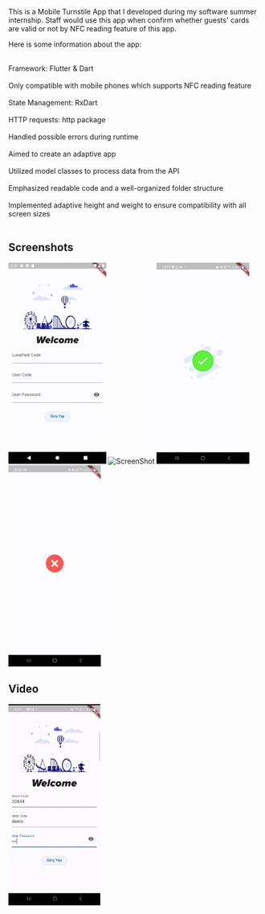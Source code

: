 This is a Mobile Turnstile App that I developed during my software summer internship. Staff would use this app when confirm whether guests' cards are valid or not by NFC reading feature of this app.



Here is some information about the app:<br />
<br />

Framework: Flutter & Dart<br />
<br />
Only compatible with mobile phones which supports NFC reading feature<br />
<br />
State Management: RxDart<br />
<br />
HTTP requests: http package<br />
<br />
Handled possible errors during runtime<br />
<br />
Aimed to create an adaptive app<br />
<br />
Utilized model classes to process data from the API<br />
<br />
Emphasized readable code and a well-organized folder structure<br />
<br />
Implemented adaptive height and weight to ensure compatibility with all screen sizes<br />
<br />

## Screenshots

<img src="https://github.com/berkebalci/turnike_uygulamasi/blob/main/Login.png" height="400" alt="ScreenShot"/> <img src="https://github.com/berkebalci/turnike_uygulamasi/blob/main/WhatsApp%20G%C3%B6rsel%202024-01-06%20saat%2015.17.58_cd92efbf.jpg" height="400" alt="ScreenShot"/> <img src="https://github.com/berkebalci/turnike_uygulamasi/blob/main/ValidCard.jpg" height="400" alt="ScreenShot"/> <img src="https://github.com/berkebalci/turnike_uygulamasi/blob/main/invalidCard.jpg" height="400" alt="ScreenShot"/>

## Video
<img src="https://github.com/berkebalci/turnike_uygulamasi/blob/main/WhatsApp%20Video%202024-01-06%20saat%2015.22.06_00b25550.gif" height="400" alt="ScreenShot"/>

